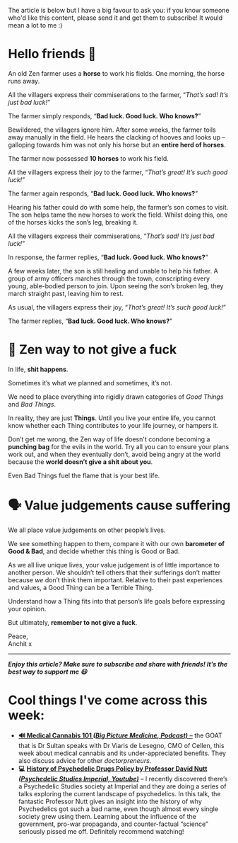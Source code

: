 The article is below but I have a big favour to ask you: if you know someone who'd like this content, please send it and get them to subscribe! It would mean a lot to me :)

**Hello friends 💙**
===================

An old Zen farmer uses a **horse** to work his fields. One morning, the horse runs away.

All the villagers express their commiserations to the farmer, “*That’s sad! It’s just bad luck!*”

The farmer simply responds, “**Bad luck. Good luck. Who knows?**”

Bewildered, the villagers ignore him. After some weeks, the farmer toils away manually in the field. He hears the clacking of hooves and looks up – galloping towards him was not only his horse but an **entire herd of horses**.

The farmer now possessed **10 horses** to work his field.

All the villagers express their joy to the farmer, “*That’s great! It’s such good luck!*”

The farmer again responds, “**Bad luck. Good luck. Who knows?**”

Hearing his father could do with some help, the farmer’s son comes to visit. The son helps tame the new horses to work the field. Whilst doing this, one of the horses kicks the son’s leg, breaking it.

All the villagers express their commiserations, “*That’s sad! It’s just bad luck!*”

In response, the farmer replies, “**Bad luck. Good luck. Who knows?**”

A few weeks later, the son is still healing and unable to help his father. A group of army officers marches through the town, conscripting every young, able-bodied person to join. Upon seeing the son’s broken leg, they march straight past, leaving him to rest.

As usual, the villagers express their joy, “*That’s great! It’s such good luck!*”

The farmer replies, “**Bad luck. Good luck. Who knows?**”

🐎 Zen way to not give a fuck
============================

In life, **shit happens**.

Sometimes it’s what we planned and sometimes, it’s not.

We need to place everything into rigidly drawn categories of *Good Things* and *Bad Things*.

In reality, they are just **Things**. Until you live your entire life, you cannot know whether each Thing contributes to your life journey, or hampers it.

Don’t get me wrong, the Zen way of life doesn't condone becoming a **punching bag** for the evils in the world. Try all you can to ensure your plans work out, and when they eventually don’t, avoid being angry at the world because the **world doesn’t give a shit about you**.

Even Bad Things fuel the flame that is your best life.

🗣 Value judgements cause suffering
==================================

We all place value judgements on other people’s lives. 

We see something happen to them, compare it with our own **barometer of Good & Bad**, and decide whether this thing is Good or Bad.

As we all live unique lives, your value judgement is of little importance to another person. We shouldn’t tell others that their sufferings don’t matter because *we* don’t think them important. Relative to their past experiences and values, a Good Thing can be a Terrible Thing.

Understand how a Thing fits into that person’s life goals before expressing your opinion.

But ultimately, **remember to not give a fuck**.

Peace,  
Anchit x



---

***Enjoy this article? Make sure to subscribe and share with friends! It’s the best way to support me 😃***

Cool things I've come across this week:
=======================================

* [**🔊 Medical Cannabis 101 *(Big Picture Medicine, Podcast)*** –](https://open.spotify.com/episode/46TNRe2xshHdRG6PkKcEL4?si=702c63be5e4c4965) the GOAT that is Dr Sultan speaks with Dr Viaris de Lesegno, CMO of Cellen, this week about medical cannabis and its under-appreciated benefits. They also discuss advice for other *doctorpreneurs*.
* **💻** [**History of Psychedelic Drugs Policy by Professor David Nutt**](https://www.youtube.com/watch?v=tknVVVGeDj0&t=3362s) *[**(Psychedelic Studies Imperial, Youtube)**](https://www.youtube.com/watch?v=tknVVVGeDj0&t=3362s)* – I recently discovered there’s a Psychedelic Studies society at Imperial and they are doing a series of talks exploring the current landscape of psychedelics. In this talk, the fantastic Professor Nutt gives an insight into the history of why Psychedelics got such a bad name, even though almost every single society grew using them. Learning about the influence of the government, pro-war propaganda, and counter-factual “science” seriously pissed me off. Definitely recommend watching!
